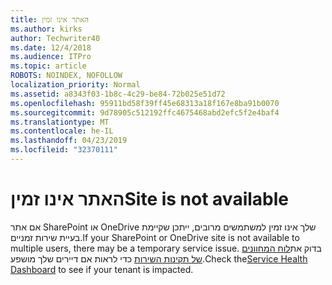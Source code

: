 ```yaml
---
title: האתר אינו זמין
ms.author: kirks
author: Techwriter40
ms.date: 12/4/2018
ms.audience: ITPro
ms.topic: article
ROBOTS: NOINDEX, NOFOLLOW
localization_priority: Normal
ms.assetid: a8343f03-1b8c-4c29-be84-72b025e51d72
ms.openlocfilehash: 95911bd58f39ff45e68313a18f167e8ba91b0070
ms.sourcegitcommit: 9d78905c512192ffc4675468abd2efc5f2e4baf4
ms.translationtype: MT
ms.contentlocale: he-IL
ms.lasthandoff: 04/23/2019
ms.locfileid: "32370111"
---
```

# <a name="site-is-not-available"></a><span data-ttu-id="f407b-102">האתר אינו זמין</span><span class="sxs-lookup"><span data-stu-id="f407b-102">Site is not available</span></span>

<span data-ttu-id="f407b-103">אם אתר SharePoint או OneDrive שלך אינו זמין למשתמשים מרובים, ייתכן שקיימת בעיית שירות זמניים.</span><span class="sxs-lookup"><span data-stu-id="f407b-103">If your SharePoint or OneDrive site is not available to multiple users, there may be a temporary service issue.</span></span> <span data-ttu-id="f407b-104">בדוק את[לוח המחוונים של תקינות השירות](https://admin.microsoft.com/AdminPortal/Home#/servicehealth) כדי לראות אם דיירים שלך מושפע.</span><span class="sxs-lookup"><span data-stu-id="f407b-104">Check the[Service Health Dashboard](https://admin.microsoft.com/AdminPortal/Home#/servicehealth) to see if your tenant is impacted.</span></span> 
  

